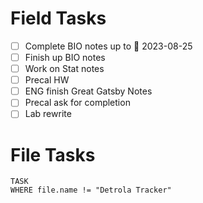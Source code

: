 # Field Tasks

- [ ] Complete BIO notes up to 🛫 2023-08-25
- [ ] Finish up BIO notes
- [ ] Work on Stat notes
- [ ] Precal HW
- [ ] ENG finish Great Gatsby Notes
- [ ] Precal ask for completion
- [ ] Lab rewrite

# File Tasks
```dataview
TASK 
WHERE file.name != "Detrola Tracker"
```

